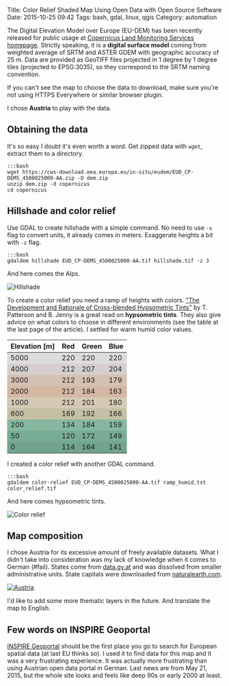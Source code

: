 Title: Color Relief Shaded Map Using Open Data with Open Source Software
Date: 2015-10-25 09:42
Tags: bash, gdal, linux, qgis
Category: automation

The Digital Elevation Model over Europe (EU-DEM) has been recently released for public usage at [Copernicus Land Monitoring Services homepage](http://land.copernicus.eu/in-situ/eu-dem). Strictly speaking, it is a **digital surface model** coming from weighted average of SRTM and ASTER GDEM with geographic accuracy of 25 m. Data are provided as GeoTIFF files projected in 1 degree by 1 degree tiles (projected to EPSG:3035), so they correspond to the SRTM naming convention.

If you can't see the map to choose the data to download, make sure you're not using HTTPS Everywhere or similar browser plugin.

I chose **Austria** to play with the data.

## Obtaining the data

It's so easy I doubt it's even worth a word. Get zipped data with `wget`, extract them to a directory.

    :::bash
    wget https://cws-download.eea.europa.eu/in-situ/eudem/EUD_CP-DEMS_4500025000-AA.zip -O dem.zip
    unzip dem.zip -d copernicus
    cd copernicus

## Hillshade and color relief

Use GDAL to create hillshade with a simple command. No need to use `-s` flag to convert units, it already comes in meters. Exaggerate heights a bit with `-z` flag.

    :::bash
    gdaldem hillshade EUD_CP-DEMS_4500025000-AA.tif hillshade.tif -z 3

And here comes the Alps.

<p class="text-center"><img title="Hillshade" src="{filename}/assets/color-relief-shaded-map-using-open-data-and-open-source-software/hillshade.png" class="center"></p>

To create a color relief you need a ramp of heights with colors. ["The Development and Rationale of Cross-blended Hypsometric Tints"](http://cartographicperspectives.org/index.php/journal/article/viewFile/20/70) by T. Patterson and B. Jenny is a great read on **hypsometric tints**. They also give advice on what colors to choose in different environments (see the table at the last page of the article). I settled for warm humid color values.

<table class="center">
<thead>
    <tr>
        <th>Elevation [m]</th>
        <th>Red</th>
        <th>Green</th>
        <th>Blue</th>
    </tr>
</thead>
<tbody>
<tr style="background: rgb(220, 220, 220)">
<td>5000</td>
<td>220</td>
<td>220</td>
<td>220</td>
</tr>
<tr style="background: rgb(212, 207, 204)">
<td>4000</td>
<td>212</td>
<td>207</td>
<td>204</td>
</tr>
<tr style="background: rgb(212, 193, 179)">
<td>3000</td>
<td>212</td>
<td>193</td>
<td>179</td>
</tr>
<tr style="background: rgb(212, 184, 163)">
<td>2000</td>
<td>212</td>
<td>184</td>
<td>163</td>
</tr>
<tr style="background: rgb(212, 201, 180)">
<td>1000</td>
<td>212</td>
<td>201</td>
<td>180</td>
</tr>
<tr style="background: rgb(196, 192, 166)">
<td>600</td>
<td>169</td>
<td>192</td>
<td>166</td>
</tr>
<tr style="background: rgb(134, 184, 159)">
<td>200</td>
<td>134</td>
<td>184</td>
<td>159</td>
</tr>
<tr style="background: rgb(120, 172, 149)">
<td>50</td>
<td>120</td>
<td>172</td>
<td>149</td>
</tr>
<tr style="background: rgb(114, 164, 141)">
<td>0</td>
<td>114</td>
<td>164</td>
<td>141</td>
</tr>
</tbody>
</table>

I created a color relief with another GDAL command.

    :::bash
    gdaldem color-relief EUD_CP-DEMS_4500025000-AA.tif ramp_humid.txt color_relief.tif

And here comes hypsometric tints.

<p class="text-center"><img title="Color relief" src="{filename}/assets/color-relief-shaded-map-using-open-data-and-open-source-software/color_relief.png" class="center"></p>

## Map composition

I chose Austria for its excessive amount of freely available datasets. What I didn't take into consideration was my lack of knowledge when it comes to German (#fail). States come from [data.gv.at](http://data.gv.at) and was dissolved from smaller administrative units. State capitals were downloaded from [naturalearth.com](http://naturalearth.com).

<p class="text-center"><a href="{filename}/assets/color-relief-shaded-map-using-open-data-and-open-source-software/map.pdf" title="Click for PDF version"><img title="Austria" src="{filename}/assets/color-relief-shaded-map-using-open-data-and-open-source-software/map.png" class="center"></a></p>

I'd like to add some more thematic layers in the future. And translate the map to English.

## Few words on INSPIRE Geoportal

[INSPIRE Geoportal](http://inspire-geoportal.ec.europa.eu/) should be the first place you go to search for European spatial data (at last EU thinks so). I used it to find data for this map and it was a very frustrating experience. It was actually more frustrating than using Austrian open data portal in German. Last news are from May 21, 2015, but the whole site looks and feels like deep 90s or early 2000 at least.